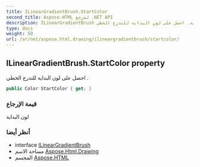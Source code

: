 ```yaml
---
title: ILinearGradientBrush.StartColor
second_title: Aspose.HTML لمرجع .NET API
description: ILinearGradientBrush ملكية. احصل على لون البداية للتدرج الخطي .
type: docs
weight: 50
url: /ar/net/aspose.html.drawing/ilineargradientbrush/startcolor/
---
```

## ILinearGradientBrush.StartColor property

احصل على لون البداية للتدرج الخطي .

```csharp
public Color StartColor { get; }
```

### قيمة الإرجاع

لون البداية

### أنظر أيضا

* interface [ILinearGradientBrush](../)
* مساحة الاسم [Aspose.Html.Drawing](../../ilineargradientbrush/)
* المجسم [Aspose.HTML](../../../)


